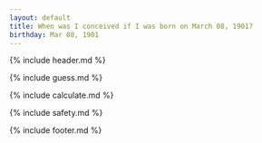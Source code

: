 ```yaml
---
layout: default
title: When was I conceived if I was born on March 08, 1901?
birthday: Mar 08, 1901
---
```


{% include header.md %}

{% include guess.md %}

{% include calculate.md %}

{% include safety.md %}

{% include footer.md %}



